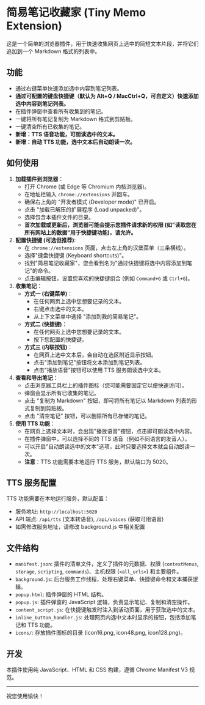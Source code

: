 # 简易笔记收藏家 (Tiny Memo Extension)

这是一个简单的浏览器插件，用于快速收集网页上选中的简短文本片段，并将它们追加到一个 Markdown 格式的列表中。

## 功能

- 通过右键菜单快速添加选中内容到笔记列表。
- **通过可配置的键盘快捷键（默认为 Alt+Q / MacCtrl+Q，可自定义）快速添加选中内容到笔记列表。**
- 在插件弹窗中查看所有收集到的笔记。
- 一键将所有笔记复制为 Markdown 格式到剪贴板。
- 一键清空所有已收集的笔记。
- **新增：TTS 语音功能，可朗读选中的文本。**
- **新增：自动 TTS 功能，选中文本后自动朗读一次。**

## 如何使用

1.  **加载插件到浏览器**：
    - 打开 Chrome (或 Edge 等 Chromium 内核浏览器)。
    - 在地址栏输入 `chrome://extensions` 并回车。
    - 确保右上角的 "开发者模式 (Developer mode)" 已开启。
    - 点击 "加载已解压的扩展程序 (Load unpacked)"。
    - 选择包含本插件文件的目录。
    - **首次加载或更新后，浏览器可能会提示您插件请求新的权限 (如"读取您在所有网站上的数据"用于快捷键功能)，请允许。**
2.  **配置快捷键 (可选但推荐)**:
    - 在 `chrome://extensions` 页面，点击左上角的汉堡菜单（三条横线）。
    - 选择"键盘快捷键 (Keyboard shortcuts)"。
    - 找到"简易笔记收藏家"，您会看到名为"通过快捷键将选中内容添加到笔记"的命令。
    - 点击编辑按钮，设置您喜欢的快捷键组合 (例如 `Command+G` 或 `Ctrl+G`)。
3.  **收集笔记**：
    - **方式一 (右键菜单)**：
      - 在任何网页上选中您想要记录的文本。
      - 右键点击选中的文本。
      - 从上下文菜单中选择 "添加到我的简易笔记"。
    - **方式二 (快捷键)**：
      - 在任何网页上选中您想要记录的文本。
      - 按下您配置的快捷键。
    - **方式三 (内联按钮)**：
      - 在网页上选中文本后，会自动在选区附近显示按钮。
      - 点击"添加到笔记"按钮将文本添加到笔记列表。
      - 点击"播放语音"按钮可以使用 TTS 服务朗读选中文本。
4.  **查看和导出笔记**：
    - 点击浏览器工具栏上的插件图标（您可能需要固定它以便快速访问）。
    - 弹窗会显示所有已收集的笔记。
    - 点击 "复制为 Markdown" 按钮，即可将所有笔记以 Markdown 列表的形式复制到剪贴板。
    - 点击 "清空笔记" 按钮，可以删除所有已存储的笔记。
5.  **使用 TTS 功能**：
    - 在网页上选择文本时，会出现"播放语音"按钮，点击即可朗读选中内容。
    - 在插件弹窗中，可以选择不同的 TTS 语音（例如不同语言的发音人）。
    - 可以开启"自动朗读选中的文本"选项，此时只要选择文本就会自动朗读一次。
    - **注意**：TTS 功能需要本地运行 TTS 服务，默认端口为 5020。

## TTS 服务配置

TTS 功能需要在本地运行服务，默认配置：

- 服务地址: `http://localhost:5020`
- API 端点: `/api/tts` (文本转语音), `/api/voices` (获取可用语音)
- 如需修改服务地址，请修改 background.js 中相关配置

## 文件结构

- `manifest.json`: 插件的清单文件，定义了插件的元数据、权限 (`contextMenus`, `storage`, `scripting`, `commands`)、主机权限 (`<all_urls>`) 和主要组件。
- `background.js`: 后台服务工作线程，处理右键菜单、快捷键命令和文本捕获逻辑。
- `popup.html`: 插件弹窗的 HTML 结构。
- `popup.js`: 插件弹窗的 JavaScript 逻辑，负责显示笔记、复制和清空操作。
- `content_script.js`: 在快捷键触发时注入到活动页面，用于获取选中的文本。
- `inline_button_handler.js`: 处理网页内选中文本时显示的按钮，包括添加笔记和 TTS 功能。
- `icons/`: 存放插件图标的目录 (icon16.png, icon48.png, icon128.png)。

## 开发

本插件使用纯 JavaScript、HTML 和 CSS 构建，遵循 Chrome Manifest V3 规范。

---

祝您使用愉快！
